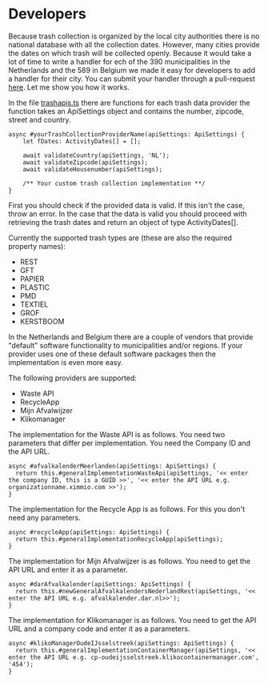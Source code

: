 # Developers
Because trash collection is organized by the local city authorities there is no national database with all the collection dates. However, many cities provide the dates on which trash will be collected openly. Because it would take a lot of time to write a handler for ech of the 390 municipalities in the Netherlands and the 589 in Belgium we made it easy for developers to add a handler for their city. You can submit your handler through a pull-request [here](https://github.com/robertraaijmakers/com.trashchecker/). Let me show you how it works.

In the file [trashapis.ts](https://github.com/robertraaijmakers/com.trashchecker/blob/beta/lib/trashapis.ts) there are functions for each trash data provider the function takes an ApiSettings object and contains the number, zipcode, street and country.

```
async #yourTrashCollectionProviderName(apiSettings: ApiSettings) {
    let fDates: ActivityDates[] = [];

    await validateCountry(apiSettings, 'NL');
    await validateZipcode(apiSettings);
    await validateHousenumber(apiSettings);

	/** Your custom trash collection implementation **/
}

```

First you should check if the provided data is valid. If this isn't the case, throw an error. In the case that the data is valid you should proceed with retrieving the trash dates and return an object of type ActivityDates[].

Currently the supported trash types are (these are also the required property names):
- REST
- GFT
- PAPIER
- PLASTIC
- PMD
- TEXTIEL
- GROF
- KERSTBOOM

In the Netherlands and Belgium there are a couple of vendors that provide "default" software functionality to municipalities and/or regions. If your provider uses one of these default software packages then the implementation is even more easy.

The following providers are supported:
- Waste API
- RecycleApp
- Mijn Afvalwijzer
- Klikomanager

The implementation for the Waste API is as follows. You need two parameters that differ per implementation. You need the Company ID and the API URL.
```
async #afvalkalenderMeerlanden(apiSettings: ApiSettings) {
  return this.#generalImplementationWasteApi(apiSettings, '<< enter the company ID, this is a GUID >>', '<< enter the API URL e.g. organizationname.ximmio.com >>');
}
```

The implementation for the Recycle App is as follows. For this you don't need any parameters.
```
async #recycleApp(apiSettings: ApiSettings) {
  return this.#generalImplementationRecycleApp(apiSettings);
}
```

The implementation for Mijn Afvalwijzer is as follows. You need to get the API URL and enter it as a parameter.
```
async #darAfvalkalender(apiSettings: ApiSettings) {
  return this.#newGeneralAfvalkalendersNederlandRest(apiSettings, '<< enter the API URL e.g. afvalkalender.dar.nl>>');
}
```

The implementation for Klikomanager is as follows. You need to get the API URL and a company code and enter it as a parameters.
```
async #klikoManagerOudeIJsselstreek(apiSettings: ApiSettings) {
  return this.#generalImplementationContainerManager(apiSettings, '<< enter the API URL e.g. cp-oudeijsselstreek.klikocontainermanager.com', '454');
}
```
